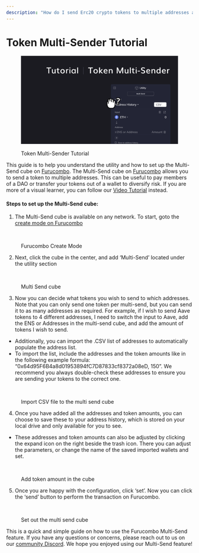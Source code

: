 ```yaml
---
description: "How do I send Erc20 crypto tokens to multiple addresses all at\_once?"
---
```


# Token Multi-Sender Tutorial

<figure><img src="../../.gitbook/assets/Tutorial Token Multi-Sender.png" alt=""><figcaption><p>Token Multi-Sender Tutorial</p></figcaption></figure>

This guide is to help you understand the utility and how to set up the Multi-Send cube on [Furucombo](https://furucombo.app/). The Multi-Send cube on [Furucombo](https://furucombo.app/) allows you to send a token to multiple addresses. This can be useful to pay members of a DAO or transfer your tokens out of a wallet to diversify risk. If you are more of a visual learner, you can follow our [Video Tutorial](https://youtu.be/v4FkR\_d-h6A) instead.

#### Steps to set up the Multi-Send cube:

1. The Multi-Send cube is available on any network. To start, goto the [create mode on Furucombo](https://furucombo.app/combo)

<figure><img src="https://cdn-images-1.medium.com/max/720/0*UVxZyZEnHSLMeYh6" alt=""><figcaption><p>Furucombo Create Mode</p></figcaption></figure>

2. Next, click the cube in the center, and add ‘Multi-Send’ located under the utility section

<figure><img src="https://cdn-images-1.medium.com/max/720/0*5aAxc5Dj0CSNacgb" alt=""><figcaption><p>Multi Send cube</p></figcaption></figure>

3. Now you can decide what tokens you wish to send to which addresses. Note that you can only send one token per multi-send, but you can send it to as many addresses as required. For example, if I wish to send Aave tokens to 4 different addresses, I need to switch the input to Aave, add the ENS or Addresses in the multi-send cube, and add the amount of tokens I wish to send.

* Additionally, you can import the .CSV list of addresses to automatically populate the address list.&#x20;
* To import the list, include the addresses and the token amounts like in the following example formula: “0x64d95F6B4a8d01953894fC7D87833cf8372a08eD, 150”. We recommend you always double-check these addresses to ensure you are sending your tokens to the correct one.

<figure><img src="https://cdn-images-1.medium.com/max/720/0*T30vuOGcZPNrDDLh" alt=""><figcaption><p>Import CSV file to the multi send cube</p></figcaption></figure>

4. Once you have added all the addresses and token amounts, you can choose to save these to your address history, which is stored on your local drive and only available for you to see.

* These addresses and token amounts can also be adjusted by clicking the expand icon on the right beside the trash icon. There you can adjust the parameters, or change the name of the saved imported wallets and set.

<figure><img src="https://cdn-images-1.medium.com/max/720/0*QEE7EkbySoqiB7h2" alt=""><figcaption><p>Add token amount in the cube</p></figcaption></figure>

5. Once you are happy with the configuration, click ‘set’. Now you can click the ‘send’ button to perform the transaction on Furucombo.

<figure><img src="https://cdn-images-1.medium.com/max/720/0*ik1FvRfl0-WWEQHO" alt=""><figcaption><p>Set out the multi send cube</p></figcaption></figure>

This is a quick and simple guide on how to use the Furucombo Multi-Send feature. If you have any questions or concerns, please reach out to us on our [community Discord](https://go.furucombo.app/Discord). We hope you enjoyed using our Multi-Send feature!
